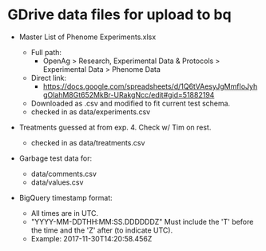# GDrive data files for upload to bq

* Master List of Phenome Experiments.xlsx
  * Full path:
    *  OpenAg > Research, Experimental Data & Protocols > Experimental Data > Phenome Data 
  * Direct link:
    * https://docs.google.com/spreadsheets/d/1Q6tVAesyJgMmfIoJyhgOlahM8Gt652MkBr-URakgNcc/edit#gid=51882194
  * Downloaded as .csv and modified to fit current test schema.
  * checked in as data/experiments.csv


* Treatments guessed at from exp. 4.  Check w/ Tim on rest.
  * checked in as data/treatments.csv


* Garbage test data for:
  * data/comments.csv
  * data/values.csv

* BigQuery timestamp format: 
  * All times are in UTC.
  * "YYYY-MM-DDTHH:MM:SS.DDDDDDZ"  Must include the 'T' before the time and the 'Z' after (to indicate UTC).
  * Example: 2017-11-30T14:20:58.456Z
